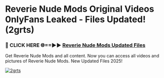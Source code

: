 # Reverie Nude Mods Original Videos 0nlyFans Leaked - Files Updated! (2grts)

<h3>🔴 CLICK HERE 🌐==►► <a href="https://tinyurl.com/52m3yx9h" rel="nofollow">Reverie Nude Mods Updated Files</a></h3>

Get Reverie Nude Mods and all content. Now you can access all videos and pictures of Reverie Nude Mods. New Updated Files 2025!

[![2grts](https://i.imgur.com/TnHtlc8.gif)](https://tinyurl.com/52m3yx9h)
